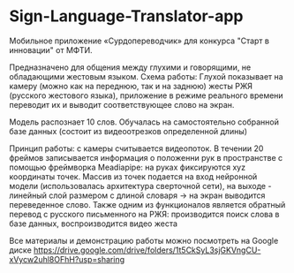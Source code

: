 # Sign-Language-Translator-app

Мобильное приложение «Сурдопереводчик» для конкурса "Старт в инновации" от МФТИ.

Предназначено для общения между глухими и говорящими, не обладающими жестовым языком. Схема работы: Глухой показывает на камеру (можно как на переднюю, так и на заднюю)
жесты РЖЯ (русского жестового языка), приложение в режиме реального времени переводит их и выводит соответствующее слово на экран.

Модель распознает 10 слов. Обучалась на самостоятельно собранной базе данных (состоит из видеоотрезков определенной длины)

Принцип работы: с камеры считывается видеопоток. В течении 20 фреймов записывается информация о положенни рук в пространстве с помощью фреймворка Meadiapipe: 
на руках фиксируются xyz координаты точек. Массив из точек подается на вход нейронной модели
(использовалась архитектура сверточной сети), на выходе - линейный слой размером с длиной словаря -> на экран выводится переведенное слово.
Также одним из функционалов является обратный перевод с русского письменного на РЖЯ: производится поиск слова в базе данных, воспроизводится видео жеста 

Все материалы и демонстрацию работы можно посмотреть на Google диске https://drive.google.com/drive/folders/1t5CkSyL3sjGKVngCU-xVycw2uhl8OFhH?usp=sharing
